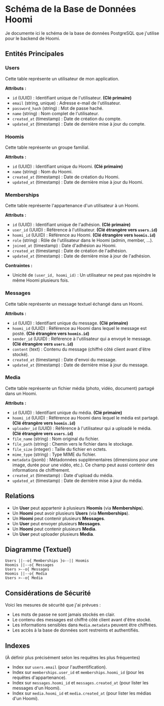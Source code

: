 # Schéma de la Base de Données Hoomi

Je documente ici le schéma de la base de données PostgreSQL que j'utilise pour le backend de Hoomi.

## Entités Principales

### Users

Cette table représente un utilisateur de mon application.

**Attributs :**
- `id` (UUID) : Identifiant unique de l'utilisateur. **(Clé primaire)**
- `email` (string, unique) : Adresse e-mail de l'utilisateur.
- `password_hash` (string) : Mot de passe haché.
- `name` (string) : Nom complet de l'utilisateur.
- `created_at` (timestamp) : Date de création du compte.
- `updated_at` (timestamp) : Date de dernière mise à jour du compte.

### Hoomis

Cette table représente un groupe familial.

**Attributs :**
- `id` (UUID) : Identifiant unique du Hoomi. **(Clé primaire)**
- `name` (string) : Nom du Hoomi.
- `created_at` (timestamp) : Date de création du Hoomi.
- `updated_at` (timestamp) : Date de dernière mise à jour du Hoomi.

### Memberships

Cette table représente l'appartenance d'un utilisateur à un Hoomi.

**Attributs :**
- `id` (UUID) : Identifiant unique de l'adhésion. **(Clé primaire)**
- `user_id` (UUID) : Référence à l'utilisateur. **(Clé étrangère vers `users.id`)**
- `hoomi_id` (UUID) : Référence au Hoomi. **(Clé étrangère vers `hoomis.id`)**
- `role` (string) : Rôle de l'utilisateur dans le Hoomi (admin, member, ...).
- `joined_at` (timestamp) : Date d'adhésion au Hoomi.
- `created_at` (timestamp) : Date de création de l'adhésion.
- `updated_at` (timestamp) : Date de dernière mise à jour de l'adhésion.

**Contraintes :**
- Unicité de `(user_id, hoomi_id)` : Un utilisateur ne peut pas rejoindre le même Hoomi plusieurs fois.

### Messages

Cette table représente un message textuel échangé dans un Hoomi.

**Attributs :**
- `id` (UUID) : Identifiant unique du message. **(Clé primaire)**
- `hoomi_id` (UUID) : Référence au Hoomi dans lequel le message est posté. **(Clé étrangère vers `hoomis.id`)**
- `sender_id` (UUID) : Référence à l'utilisateur qui a envoyé le message. **(Clé étrangère vers `users.id`)**
- `content` (text) : Contenu du message (chiffré côté client avant d'être stocké).
- `created_at` (timestamp) : Date d'envoi du message.
- `updated_at` (timestamp) : Date de dernière mise à jour du message.

### Media

Cette table représente un fichier média (photo, vidéo, document) partagé dans un Hoomi.

**Attributs :**
- `id` (UUID) : Identifiant unique du média. **(Clé primaire)**
- `hoomi_id` (UUID) : Référence au Hoomi dans lequel le média est partagé. **(Clé étrangère vers `hoomis.id`)**
- `uploader_id` (UUID) : Référence à l'utilisateur qui a uploadé le média. **(Clé étrangère vers `users.id`)**
- `file_name` (string) : Nom original du fichier.
- `file_path` (string) : Chemin vers le fichier dans le stockage.
- `file_size` (integer) : Taille du fichier en octets.
- `mime_type` (string) : Type MIME du fichier.
- `metadata` (jsonb) : Métadonnées supplémentaires (dimensions pour une image, durée pour une vidéo, etc.). Ce champ peut aussi contenir des informations de chiffrement.
- `created_at` (timestamp) : Date d'upload du média.
- `updated_at` (timestamp) : Date de dernière mise à jour du média.

## Relations

- Un **User** peut appartenir à plusieurs **Hoomis** (via **Memberships**).
- Un **Hoomi** peut avoir plusieurs **Users** (via **Memberships**).
- Un **Hoomi** peut contenir plusieurs **Messages**.
- Un **User** peut envoyer plusieurs **Messages**.
- Un **Hoomi** peut contenir plusieurs **Media**.
- Un **User** peut uploader plusieurs **Media**.

## Diagramme (Textuel)

```
Users ||--o{ Memberships }o--|| Hoomis
Hoomis ||--o{ Messages
Users >--o{ Messages
Hoomis ||--o{ Media
Users >--o{ Media
```

## Considérations de Sécurité

Voici les mesures de sécurité que j'ai prévues :
- Les mots de passe ne sont jamais stockés en clair.
- Le contenu des messages est chiffré côté client avant d'être stocké.
- Les informations sensibles dans `Media.metadata` peuvent être chiffrées.
- Les accès à la base de données sont restreints et authentifiés.

## Indexes

(À définir plus précisément selon les requêtes les plus fréquentes)
- Index sur `users.email` (pour l'authentification).
- Index sur `memberships.user_id` et `memberships.hoomi_id` (pour les requêtes d'appartenance).
- Index sur `messages.hoomi_id` et `messages.created_at` (pour lister les messages d'un Hoomi).
- Index sur `media.hoomi_id` et `media.created_at` (pour lister les médias d'un Hoomi).